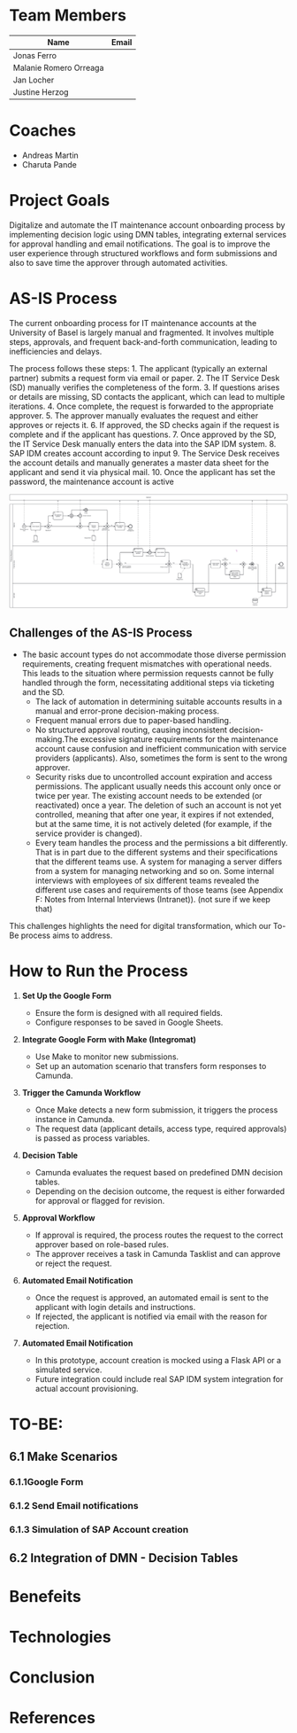 # Team Members

| Name                    | Email          |
|-------------------------|----------------|
| Jonas Ferro             |                |
| Malanie Romero Orreaga  |                |
| Jan Locher              |                |
| Justine Herzog          | 		   |

# Coaches

- Andreas Martin  
- Charuta Pande  

# Project Goals

Digitalize and automate the IT maintenance account onboarding process by implementing decision logic using DMN tables, integrating external services for approval handling and email notifications. The goal is to improve the user experience through structured workflows and form submissions and also to save time the approver through automated activities.

# AS-IS Process

The current onboarding process for IT maintenance accounts at the University of Basel is largely manual and fragmented. It involves multiple steps, approvals, and frequent back-and-forth communication, leading to inefficiencies and delays.

The process follows these steps:
	1. The applicant (typically an external partner) submits a request form via email or paper.
	2. The IT Service Desk (SD) manually verifies the completeness of the form.
	3. If questions arises or details are missing, SD contacts the applicant, which can lead to multiple iterations.
	4. Once complete, the request is forwarded to the appropriate approver.
	5. The approver manually evaluates the request and either approves or rejects it.
	6. If approved, the SD checks again if the request is complete and if the applicant has questions. 
	7. Once approved by the SD, the IT Service Desk manually enters the data into the SAP IDM system.
	8. SAP IDM creates account according to input 
	9. The Service Desk receives the account details and manually generates a master data sheet for the applicant and send it via physical mail. 
  	10. Once the applicant has set the password, the maintenance account is active 

![AS-IS Process](AS-IS%20Process.png)

## Challenges of the AS-IS Process

- The basic account types do not accommodate those diverse permission requirements, creating frequent mismatches with operational needs. This leads to the situation where permission requests cannot be fully handled through the form, necessitating additional steps via ticketing and the SD.
	- The lack of automation in determining suitable accounts results in a manual and error-prone decision-making process.
	- Frequent manual errors due to paper-based handling.
	- No structured approval routing, causing inconsistent decision-making.The excessive signature requirements for the maintenance account cause confusion and inefficient communication with service providers (applicants). Also, sometimes the form is sent to the wrong approver.
	- Security risks due to uncontrolled account expiration and access permissions. The applicant usually needs this account only once or twice per year. The existing account needs to be extended (or reactivated) once a year. The deletion of such an account is not yet controlled, meaning that after one year, it expires if not extended, but at the same time, it is not actively deleted (for example, if the service provider is changed).
	- Every team handles the process and the permissions a bit differently. That is in part due to the different systems and their specifications that the different teams use. A system for managing a server differs from a system for managing networking and so on. Some internal interviews with employees of six different teams revealed the different use cases and requirements of those teams (see Appendix F: Notes from Internal Interviews (Intranet)).  (not sure if we keep that) 

This challenges highlights the need for digital transformation, which our To-Be process aims to address.

# How to Run the Process

1. **Set Up the Google Form**  
   - Ensure the form is designed with all required fields.  
   - Configure responses to be saved in Google Sheets.

2. **Integrate Google Form with Make (Integromat)**  
   - Use Make to monitor new submissions.
   - Set up an automation scenario that transfers form responses to Camunda.

3. **Trigger the Camunda Workflow**
   - Once Make detects a new form submission, it triggers the process instance in Camunda.
   - The request data (applicant details, access type, required approvals) is passed as process variables.

4. **Decision Table**
   - Camunda evaluates the request based on predefined DMN decision tables.
   - Depending on the decision outcome, the request is either forwarded for approval or flagged for revision.

5. **Approval Workflow**
   - If approval is required, the process routes the request to the correct approver based on role-based rules.
   - The approver receives a task in Camunda Tasklist and can approve or reject the request.

6. **Automated Email Notification**
   - Once the request is approved, an automated email is sent to the applicant with login details and instructions.
   - If rejected, the applicant is notified via email with the reason for rejection. 

7. **Automated Email Notification**
   - In this prototype, account creation is mocked using a Flask API or a simulated service.
   - Future integration could include real SAP IDM system integration for actual account provisioning.


# TO-BE: 
## 6.1 Make Scenarios
  ### 6.1.1Google Form 
  ### 6.1.2 Send Email notifications
  ### 6.1.3 Simulation of SAP Account creation 
## 6.2 Integration of DMN - Decision Tables

# Benefeits 

# Technologies 

# Conclusion 

# References 




